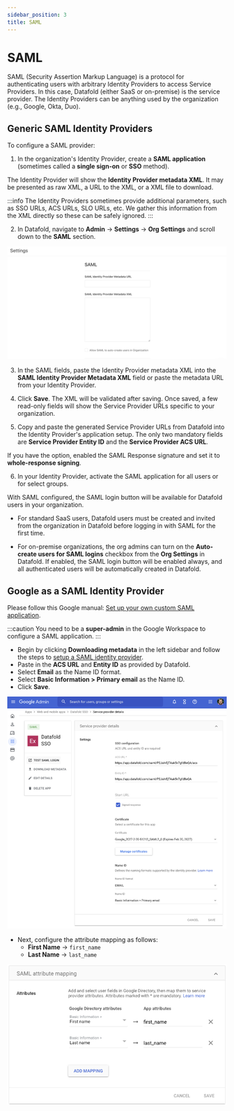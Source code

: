 ```yaml
---
sidebar_position: 3
title: SAML
---
```

# SAML

SAML (Security Assertion Markup Language) is a protocol for authenticating users with arbitrary Identity Providers to access Service Providers. In this case, Datafold (either SaaS or on-premise) is the service provider. The Identity Providers can be anything used by the organization (e.g., Google, Okta, Duo).

## Generic SAML Identity Providers

To configure a SAML provider:

1. In the organization's Identity Provider, create a **SAML application** (sometimes called a **single sign-on** or **SSO** method).

The Identity Provider will show the **Identity Provider metadata XML**. It may be presented as raw XML, a URL to the XML, or a XML file to download.

:::info
The Identity Providers sometimes provide additional parameters, such as SSO URLs, ACS URLs, SLO URLs, etc. We gather this information from the XML directly so these can be safely ignored.
:::

2. In Datafold, navigate to **Admin** -> **Settings** ->  **Org Settings** and scroll down to the **SAML** section.

![](../../static/img/saml_datafold_config.png)

3. In the SAML fields, paste the Identity Provider metadata XML into the **SAML Identity Provider Metadata XML** field or paste the metadata URL from your Identity Provider.

4. Click **Save**. The XML will be validated after saving. Once saved, a few read-only fields will show the Service Provider URLs specific to your organization.


5. Copy and paste the generated Service Provider URLs from Datafold into the Identity Provider's application setup. The only two mandatory fields are **Service Provider Entity ID** and the **Service Provider ACS URL**.

If you have the option, enabled the SAML Response signature and set it to **whole-response signing**.

6. In your Identity Provider, activate the SAML application for all users or for select groups.

With SAML configured, the SAML login button will be available for Datafold users in your organization. 

- For standard SaaS users, Datafold users must be   created and invited from the organization in Datafold before logging in with SAML for the first time.

- For on-premise organizations, the org admins can turn on the **Auto-create users for SAML logins** checkbox from the **Org Settings** in Datafold. If enabled, the SAML login button will be enabled always, and all authenticated users will be automatically created in Datafold.

## Google as a SAML Identity Provider

Please follow this Google manual: [Set up your own custom SAML application](https://support.google.com/a/answer/6087519?hl=en). 

:::caution
You need to be a **super-admin** in the Google Workspace to configure a SAML application.
::: 

- Begin by clicking **Downloading metadata** in the left sidebar and follow the steps to [setup a SAML identity provider](saml.md#generic-saml-identity-providers).
- Paste in the **ACS URL** and **Entity ID** as provided by Datafold.
- Select **Email** as the Name ID format.
- Select **Basic Information > Primary email** as the Name ID.
- Click **Save**.

![](../../static/img/saml_google_settings.png)

- Next, configure the attribute mapping as follows:
    - **First Name** -> `first_name`
    - **Last Name** -> `last_name`

![](../../static/img/saml_google_mappings.png)